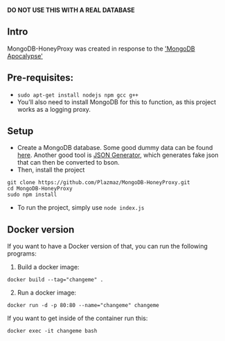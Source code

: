 **DO NOT USE THIS WITH A REAL DATABASE**

## Intro
MongoDB-HoneyProxy was created in response to the ['MongoDB Apocalypse'](https://www.bleepingcomputer.com/news/security/mongodb-apocalypse-is-here-as-ransom-attacks-hit-10-000-servers/)

## Pre-requisites:
  * `sudo apt-get install nodejs npm gcc g++`
  * You'll also need to install MongoDB for this to function, as this project works as a logging proxy.


## Setup

* Create a MongoDB database. Some good dummy data can be found [here](https://raw.githubusercontent.com/mongodb/docs-assets/primer-dataset/primer-dataset.json). Another good tool is [JSON Generator](http://www.json-generator.com/), which generates fake json that can then be converted to bson.
* Then, install the project
~~~~
git clone https://github.com/Plazmaz/MongoDB-HoneyProxy.git
cd MongoDB-HoneyProxy
sudo npm install
~~~~
* To run the project, simply use `node index.js`


## Docker version

If you want to have a Docker version of that, you can run the following programs:

1) Build a docker image:

```
docker build --tag="changeme" .
```
2) Run a docker image:

```
docker run -d -p 80:80 --name="changeme" changeme
```

If you want to get inside of the container run this:
```
docker exec -it changeme bash
```
